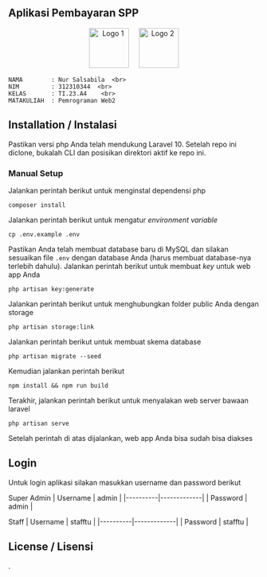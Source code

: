 ## Aplikasi Pembayaran SPP

<div align="center">
  <img src="https://github.com/user-attachments/assets/57fb1295-ce68-482b-8a73-f9bd5a5608d5" alt="Logo 1" height="80">
  &nbsp;&nbsp;&nbsp;
  <img src="https://github.com/user-attachments/assets/f30eae02-e20b-4e65-9d95-5ac4161de224" alt="Logo 2" height="80">
</div>

```
NAMA        : Nur Salsabila  <br>
NIM         : 312310344  <br>
KELAS       : TI.23.A4    <br>
MATAKULIAH  : Pemrograman Web2
```

## Installation / Instalasi
Pastikan versi php Anda telah mendukung Laravel 10. Setelah repo ini diclone, bukalah CLI dan posisikan direktori aktif ke repo ini.

### Manual Setup
Jalankan perintah berikut untuk menginstal dependensi php
```
composer install
```
Jalankan perintah berikut untuk mengatur _environment variable_
```
cp .env.example .env
```
Pastikan Anda telah membuat database baru di MySQL dan silakan sesuaikan file `.env` dengan database Anda (harus membuat database-nya terlebih dahulu).
Jalankan perintah berikut untuk membuat _key_ untuk web app Anda
```
php artisan key:generate
```
Jalankan perintah berikut untuk menghubungkan folder public Anda dengan storage
```
php artisan storage:link
```
Jalankan perintah berikut untuk membuat skema database
```
php artisan migrate --seed
```
Kemudian jalankan perintah berikut
```
npm install && npm run build
```
Terakhir, jalankan perintah berikut untuk menyalakan web server bawaan laravel
```
php artisan serve
```
Setelah perintah di atas dijalankan, web app Anda bisa sudah bisa diakses

## Login
Untuk login aplikasi silakan masukkan username dan password berikut

Super Admin
| Username | admin       |
|----------|-------------|
| Password | admin       |

Staff
| Username | stafftu     |
|----------|-------------|
| Password | stafftu     |


## License / Lisensi

.
